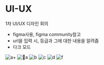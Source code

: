 # UI-UX

1차 UI/UX 디자인 회의

- figma사용, figma community참고
- url을 입력 시, 등급과 그에 대한 내용을 알려줌
- 다크 모드

  
![a+](https://github.com/Carbon6-Free/UI-UX/assets/147595460/762dd945-f844-4a1b-856f-a6217a59a997)
![a](https://github.com/Carbon6-Free/UI-UX/assets/147595460/6308244f-bacd-41e0-984e-2700c877070b)
![b](https://github.com/Carbon6-Free/UI-UX/assets/147595460/49ad8d9e-7c16-44a5-ab3e-25ff0da49d38)
![c](https://github.com/Carbon6-Free/UI-UX/assets/147595460/4f700775-1bf5-4840-a44f-da2db7adf002)
![d](https://github.com/Carbon6-Free/UI-UX/assets/147595460/4a14561a-e24b-4060-81cd-d0391909b066)
![f](https://github.com/Carbon6-Free/UI-UX/assets/147595460/62669027-7b26-4c17-8c52-c80b95dcd59f)
